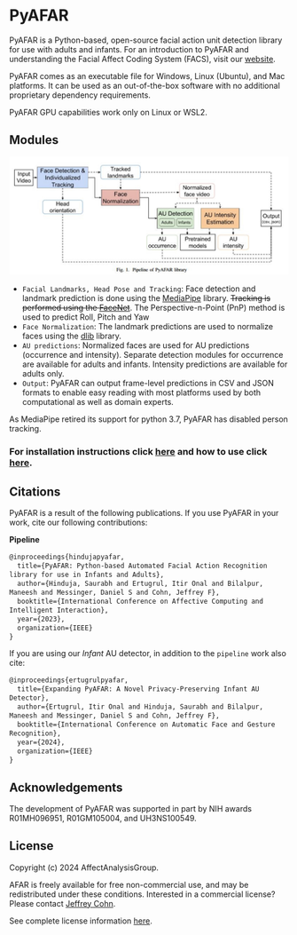 # PyAFAR

PyAFAR is a Python-based, open-source facial action unit detection library for use with adults and infants. For an introduction to PyAFAR and understanding the Facial Affect Coding System (FACS), visit our [website](https://affectanalysisgroup.github.io/PyAFAR/).

PyAFAR comes as an executable file for Windows, Linux (Ubuntu), and Mac platforms. It can be used as an out-of-the-box software with no additional proprietary dependency requirements.

PyAFAR GPU capabilities work only on Linux or WSL2.

## Modules

![pyafar_pipeline](./images/pyafar_pipeline_updated.jpg)

- `Facial Landmarks, Head Pose and Tracking`: Face detection and landmark prediction is done using the [MediaPipe](https://research.google/pubs/pub48292/) library. <s>Tracking is performed using the [FaceNet](https://www.cv-foundation.org/openaccess/content_cvpr_2015/papers/Schroff_FaceNet_A_Unified_2015_CVPR_paper.pdf)</s>. The Perspective-n-Point (PnP) method is used to predict Roll, Pitch and Yaw
- `Face Normalization`: The landmark predictions are used to normalize faces using the [dlib](http://dlib.net/) library.
- `AU predictions`: Normalized faces are used for AU predictions (occurrence and intensity). Separate detection modules for occurrence are available for adults and infants. Intensity predictions are available for adults only.
- `Output`: PyAFAR can output frame-level predictions in CSV and JSON formats to enable easy reading with most platforms used by both computational as well as domain experts.

As MediaPipe retired its support for python 3.7, PyAFAR has disabled person tracking.

### For installation instructions click [here](https://github.com/AffectAnalysisGroup/PyAFAR/wiki/3.-Installation) and how to use click [here](https://github.com/AffectAnalysisGroup/PyAFAR/wiki/4.-How-to-use).

## Citations

PyAFAR is a result of the following publications. If you use PyAFAR in your work, cite our following contributions:


**Pipeline**
```
@inproceedings{hindujapyafar,
  title={PyAFAR: Python-based Automated Facial Action Recognition library for use in Infants and Adults},
  author={Hinduja, Saurabh and Ertugrul, Itir Onal and Bilalpur, Maneesh and Messinger, Daniel S and Cohn, Jeffrey F},
  booktitle={International Conference on Affective Computing and Intelligent Interaction},
  year={2023},
  organization={IEEE}
}
```
If you are using our *Infant* AU detector, in addition to the `pipeline` work also cite:
```
@inproceedings{ertugrulpyafar,
  title={Expanding PyAFAR: A Novel Privacy-Preserving Infant AU Detector},
  author={Ertugrul, Itir Onal and Hinduja, Saurabh and Bilalpur, Maneesh and Messinger, Daniel S and Cohn, Jeffrey F},
  booktitle={International Conference on Automatic Face and Gesture Recognition},
  year={2024},
  organization={IEEE}
}
```

## Acknowledgements
The development of PyAFAR was supported in part by NIH awards R01MH096951, R01GM105004, and UH3NS100549.

## License

Copyright (c) 2024 AffectAnalysisGroup.

AFAR is freely available for free non-commercial use, and may be redistributed under these conditions. Interested in a commercial license? Please contact <a href="https://www.jeffcohn.net/">Jeffrey Cohn</a>.

See complete license information [here](https://github.com/AffectAnalysisGroup/PyAFAR/blob/main/LICENSE).
